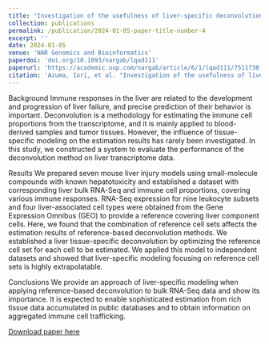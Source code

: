 ```yaml
---
title: "Investigation of the usefulness of liver-specific deconvolution method by establishing a liver benchmark dataset"
collection: publications
permalink: /publication/2024-01-05-paper-title-number-4
excerpt: ''
date: 2024-01-05
venue: 'NAR Genomics and Bioinformatics'
paperdoi: 'doi.org/10.1093/nargab/lqad111'
paperurl: 'https://academic.oup.com/nargab/article/6/1/lqad111/7511730'
citation: 'Azuma, Iori, et al. "Investigation of the usefulness of liver-specific deconvolution method by establishing a liver benchmark dataset." NAR Genomics and Bioinformatics (2024): 2024-03.'
---
```

Background Immune responses in the liver are related to the development and progression of liver failure, and precise prediction of their behavior is important. Deconvolution is a methodology for estimating the immune cell proportions from the transcriptome, and it is mainly applied to blood-derived samples and tumor tissues. However, the influence of tissue-specific modeling on the estimation results has rarely been investigated. In this study, we constructed a system to evaluate the performance of the deconvolution method on liver transcriptome data.

Results We prepared seven mouse liver injury models using small-molecule compounds with known hepatotoxicity and established a dataset with corresponding liver bulk RNA-Seq and immune cell proportions, covering various immune responses. RNA-Seq expression for nine leukocyte subsets and four liver-associated cell types were obtained from the Gene Expression Omnibus (GEO) to provide a reference covering liver component cells. Here, we found that the combination of reference cell sets affects the estimation results of reference-based deconvolution methods. We established a liver tissue-specific deconvolution by optimizing the reference cell set for each cell to be estimated. We applied this model to independent datasets and showed that liver-specific modeling focusing on reference cell sets is highly extrapolatable.

Conclusions We provide an approach of liver-specific modeling when applying reference-based deconvolution to bulk RNA-Seq data and show its importance. It is expected to enable sophisticated estimation from rich tissue data accumulated in public databases and to obtain information on aggregated immune cell trafficking.

[Download paper here](https://academic.oup.com/nargab/article/6/1/lqad111/7511730)
